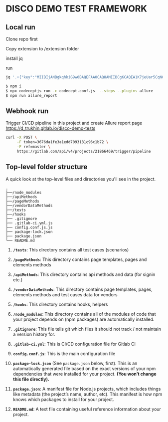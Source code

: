 # DISCO DEMO TEST FRAMEWORK

## Local run

Clone repo first

Copy extension to /extension folder

install jq

run 
```sh 
jq '.+{"key":"MIIBIjANBgkqhkiG9w0BAQEFAAOCAQ8AMIIBCgKCAQEA1K7jeUar5CqNOsbClepssGQhRumMTrSwDnYg91jBum8n+wxe+WCpJxhZdpptiVChQH5yQVXNLF5tn+pRFqaTHWeo0NktojB2g08ZYDXhtllTcs7xOR39lNn18eCNC9N1p25Kdes0pXCWZdQ+DHoEVGVJWqjcOfUrTvMo+pcBDKR+Y9w65xue6gm4b4qAlm9FFYvgsnjzw3Y7U3MCqfMjr5ioKeZxJNB8IUhAhExXn32KRsPqPrlXQqMeLbyYdhopanMdp87mrPD6zknlGc3SfDcFETphtQDOlotFZmshysI3rJj//5CVONFnkWGmax0Pbg+92Y5VXYxH55C2HIiJHwIDAQAB"}' /extension/manifest.json > tmp && mv tmp /extension/manifest.json
```


```sh
$ npm i
$ npx codeceptjs run -c codecept.conf.js  --steps --plugins allure
$ npm run allure_report
```

## Webhook run

Trigger CI/CD pipeline in this project and create Allure report page
https://d_trukhin.gitlab.io/disco-demo-tests

```sh
curl -X POST \
     -F token=3676da1fe3a1edd7093131c96c1b72 \
     -F ref=master \
     https://gitlab.com/api/v4/projects/21866469/trigger/pipeline
```


## Top-level folder structure

A quick look at the top-level files and directories you'll see in the project.

    .
    ├──/node_modules
    ├──/apiMethods
    ├──/pageMethods
    ├──/vendorDataMethods
    ├──/tests
    ├──/hooks
    ├── .gitignore
    ├── .gitlab-ci.yml.js
    ├── config.conf.js.js
    ├── package-lock.json
    ├── package.json
    └── README.md

1.  **`/tests`**: This directory contains all test cases (scenarios)

2.  **`/pageMethods`**: This directory contains page templates, pages and elements methods

3.  **`/apiMethods`**: This directory contains api methods and data (for signin etc.)

4.  **`/vendorDataMethods`**: This directory contains page templates, pages, elements methods and test cases data for vendors

5.  **`/hooks`**: This directory contains hooks, helpers

6.  **`/node_modules`**: This directory contains all of the modules of code that your project depends on (npm packages) are automatically installed.

7.  **`.gitignore`**: This file tells git which files it should not track / not maintain a version history for.

8.  **`.gitlab-ci.yml`**: This is CI/CD configuration file for Gitlab CI

9.  **`config.conf.js`**: This is the main configuration file

10. **`package-lock.json`** (See `package.json` below, first). This is an automatically generated file based on the exact versions of your npm dependencies that were installed for your project. **(You won’t change this file directly).**

11. **`package.json`**: A manifest file for Node.js projects, which includes things like metadata (the project’s name, author, etc). This manifest is how npm knows which packages to install for your project.

12. **`README.md`**: A text file containing useful reference information about your project.